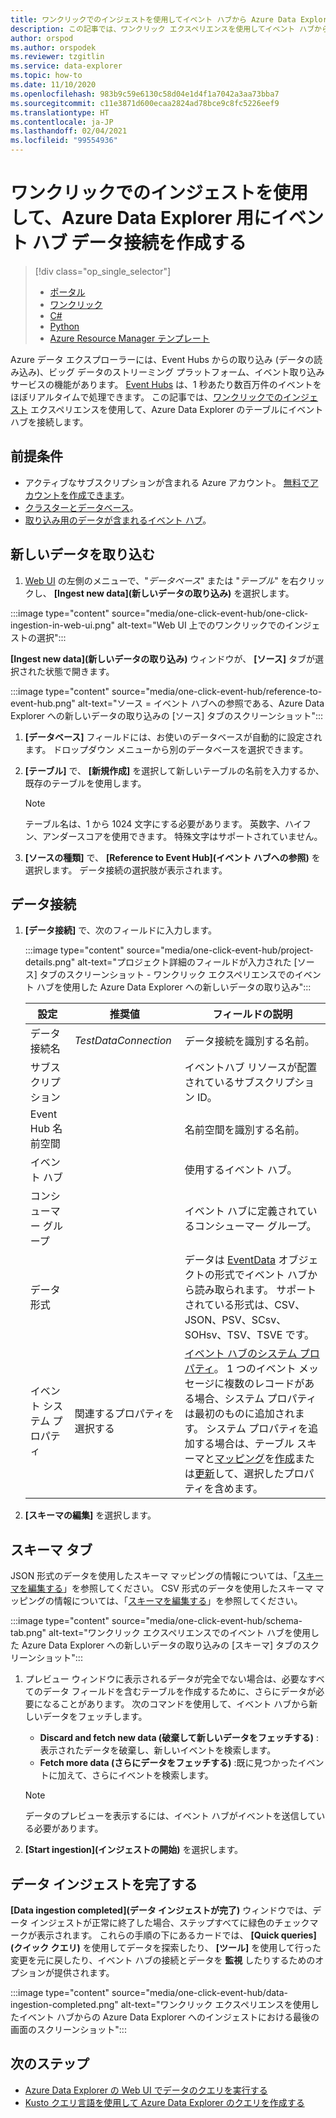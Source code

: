 ```yaml
---
title: ワンクリックでのインジェストを使用してイベント ハブから Azure Data Explorer にデータを取り込みます。
description: この記事では、ワンクリック エクスペリエンスを使用してイベント ハブから Azure Data Explorer にデータを取り込む (読み込む) 方法について学習します。
author: orspod
ms.author: orspodek
ms.reviewer: tzgitlin
ms.service: data-explorer
ms.topic: how-to
ms.date: 11/10/2020
ms.openlocfilehash: 983b9c59e6130c58d04e1d4f1a7042a3aa73bba7
ms.sourcegitcommit: c11e3871d600ecaa2824ad78bce9c8fc5226eef9
ms.translationtype: HT
ms.contentlocale: ja-JP
ms.lasthandoff: 02/04/2021
ms.locfileid: "99554936"
---
```

# <a name="use-one-click-ingestion-to-create-an-event-hub-data-connection-for-azure-data-explorer"></a>ワンクリックでのインジェストを使用して、Azure Data Explorer 用にイベント ハブ データ接続を作成する

> [!div class="op_single_selector"]
> * [ポータル](ingest-data-event-hub.md)
> * [ワンクリック](one-click-event-hub.md)
> * [C#](data-connection-event-hub-csharp.md)
> * [Python](data-connection-event-hub-python.md)
> * [Azure Resource Manager テンプレート](data-connection-event-hub-resource-manager.md)

Azure データ エクスプローラーには、Event Hubs からの取り込み (データの読み込み)、ビッグ データのストリーミング プラットフォーム、イベント取り込みサービスの機能があります。 [Event Hubs](/azure/event-hubs/event-hubs-about) は、1 秒あたり数百万件のイベントをほぼリアルタイムで処理できます。 この記事では、[ワンクリックでのインジェスト](ingest-data-one-click.md) エクスペリエンスを使用して、Azure Data Explorer のテーブルにイベント ハブを接続します。

## <a name="prerequisites"></a>前提条件

* アクティブなサブスクリプションが含まれる Azure アカウント。 [無料でアカウントを作成できます](https://azure.microsoft.com/free/?ref=microsoft.com&utm_source=microsoft.com&utm_medium=docs&utm_campaign=visualstudio)。
* [クラスターとデータベース](create-cluster-database-portal.md)。
* [取り込み用のデータが含まれるイベント ハブ](ingest-data-event-hub.md#create-an-event-hub)。

## <a name="ingest-new-data"></a>新しいデータを取り込む

1. [Web UI](https://dataexplorer.azure.com/) の左側のメニューで、"*データベース*" または "*テーブル*" を右クリックし、 **[Ingest new data]\(新しいデータの取り込み\)** を選択します。 

:::image type="content" source="media/one-click-event-hub/one-click-ingestion-in-web-ui.png" alt-text="Web UI 上でのワンクリックでのインジェストの選択":::

**[Ingest new data]\(新しいデータの取り込み\)** ウィンドウが、 **[ソース]** タブが選択された状態で開きます。

:::image type="content" source="media/one-click-event-hub/reference-to-event-hub.png" alt-text="ソース = イベント ハブへの参照である、Azure Data Explorer への新しいデータの取り込みの [ソース] タブのスクリーンショット":::

1. **[データベース]** フィールドには、お使いのデータベースが自動的に設定されます。 ドロップダウン メニューから別のデータベースを選択できます。

1. **[テーブル]** で、 **[新規作成]** を選択して新しいテーブルの名前を入力するか、既存のテーブルを使用します。 

    > [!NOTE]
    > テーブル名は、1 から 1024 文字にする必要があります。 英数字、ハイフン、アンダースコアを使用できます。 特殊文字はサポートされていません。

1. **[ソースの種類]** で、 **[Reference to Event Hub]\(イベント ハブへの参照\)** を選択します。 データ接続の選択肢が表示されます。

## <a name="data-connection"></a>データ接続

1. **[データ接続]** で、次のフィールドに入力します。

    :::image type="content" source="media/one-click-event-hub/project-details.png" alt-text="プロジェクト詳細のフィールドが入力された [ソース] タブのスクリーンショット - ワンクリック エクスペリエンスでのイベント ハブを使用した Azure Data Explorer への新しいデータの取り込み":::

    |**設定** | **推奨値** | **フィールドの説明**
    |---|---|---|
    | データ接続名 | *TestDataConnection*  | データ接続を識別する名前。
    | サブスクリプション |      | イベントハブ リソースが配置されているサブスクリプション ID。  |
    | Event Hub 名前空間 |  | 名前空間を識別する名前。 |
    | イベント ハブ |  | 使用するイベント ハブ。 |
    | コンシューマー グループ |  | イベント ハブに定義されているコンシューマー グループ。 |
    | データ形式 | | データは [EventData](/dotnet/api/microsoft.servicebus.messaging.eventdata) オブジェクトの形式でイベント ハブから読み取られます。 サポートされている形式は、CSV、JSON、PSV、SCsv、SOHsv、TSV、TSVE です。 |
    | イベント システム プロパティ | 関連するプロパティを選択する | [イベント ハブのシステム プロパティ](/azure/service-bus-messaging/service-bus-amqp-protocol-guide#message-annotations)。 1 つのイベント メッセージに複数のレコードがある場合、システム プロパティは最初のものに追加されます。 システム プロパティを追加する場合は、テーブル スキーマと[マッピング](kusto/management/mappings.md)を[作成](kusto/management/create-table-command.md)または[更新](kusto/management/alter-table-command.md)して、選択したプロパティを含めます。 |

1. **[スキーマの編集]** を選択します。

## <a name="schema-tab"></a>スキーマ タブ

JSON 形式のデータを使用したスキーマ マッピングの情報については、「[スキーマを編集する](one-click-ingestion-existing-table.md#edit-the-schema)」を参照してください。
CSV 形式のデータを使用したスキーマ マッピングの情報については、「[スキーマを編集する](one-click-ingestion-new-table.md#edit-the-schema)」を参照してください。

:::image type="content" source="media/one-click-event-hub/schema-tab.png" alt-text="ワンクリック エクスペリエンスでのイベント ハブを使用した Azure Data Explorer への新しいデータの取り込みの [スキーマ] タブのスクリーンショット":::

1. プレビュー ウィンドウに表示されるデータが完全でない場合は、必要なすべてのデータ フィールドを含むテーブルを作成するために、さらにデータが必要になることがあります。 次のコマンドを使用して、イベント ハブから新しいデータをフェッチします。
    * **Discard and fetch new data (破棄して新しいデータをフェッチする)** : 表示されたデータを破棄し、新しいイベントを検索します。
    * **Fetch more data (さらにデータをフェッチする)** :既に見つかったイベントに加えて、さらにイベントを検索します。 
    
    > [!NOTE]
    > データのプレビューを表示するには、イベント ハブがイベントを送信している必要があります。
        
1. **[Start ingestion]\(インジェストの開始\)** を選択します。

## <a name="complete-data-ingestion"></a>データ インジェストを完了する

**[Data ingestion completed]\(データ インジェストが完了\)** ウィンドウでは、データ インジェストが正常に終了した場合、ステップすべてに緑色のチェックマークが表示されます。 これらの手順の下にあるカードでは、 **[Quick queries]\(クイック クエリ\)** を使用してデータを探索したり、 **[ツール]** を使用して行った変更を元に戻したり、イベント ハブの接続とデータを **監視** したりするためのオプションが提供されます。

:::image type="content" source="media/one-click-event-hub/data-ingestion-completed.png" alt-text="ワンクリック エクスペリエンスを使用したイベント ハブからの Azure Data Explorer へのインジェストにおける最後の画面のスクリーンショット":::

## <a name="next-steps"></a>次のステップ

* [Azure Data Explorer の Web UI でデータのクエリを実行する](web-query-data.md)
* [Kusto クエリ言語を使用して Azure Data Explorer のクエリを作成する](write-queries.md)
